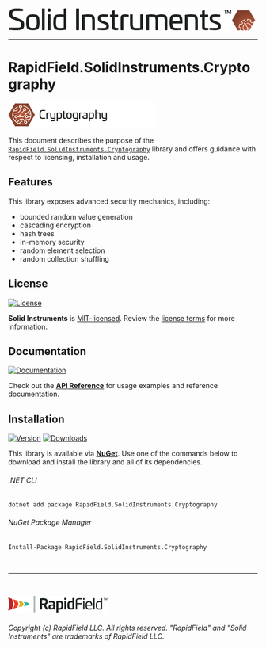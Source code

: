 <!--
Copyright (c) RapidField LLC. Licensed under the MIT License. See LICENSE.txt in the project root for license information.
-->

[![Solid Instruments logo](../../SolidInstruments.Logo.Color.Transparent.500w.png)](../../README.md)
- - -

# RapidField.SolidInstruments.Cryptography

![Cryptography](Label.Cryptography.300w.png)

This document describes the purpose of the [`RapidField.SolidInstruments.Cryptography`]() library and offers guidance with respect to licensing, installation and usage.

## Features

This library exposes advanced security mechanics, including:

- bounded random value generation
- cascading encryption
- hash trees
- in-memory security
- random element selection
- random collection shuffling

## License

[![License](https://img.shields.io/github/license/rapidfield/solid-instruments?style=flat&color=lightseagreen&label=license&logo=open-access&logoColor=lightgrey)](../../LICENSE.txt)

**Solid Instruments** is [MIT-licensed](https://en.wikipedia.org/wiki/MIT_License). Review the [license terms](../../LICENSE.txt) for more information.

## Documentation

[![Documentation](https://img.shields.io/badge/documentation-website-tan?style=flat&logo=buffer&logoColor=lightgrey)](https://www.solidinstruments.com/api/RapidField.SolidInstruments.Cryptography.html)

Check out the [**API Reference**](https://www.solidinstruments.com/api/RapidField.SolidInstruments.Cryptography.html) for usage examples and reference documentation.

## Installation

[![Version](https://img.shields.io/nuget/vpre/RapidField.SolidInstruments.Cryptography?style=flat&color=blue&label=version&logo=nuget&logoColor=lightgrey)](https://www.nuget.org/packages/RapidField.SolidInstruments.Cryptography)
[![Downloads](https://img.shields.io/nuget/dt/RapidField.SolidInstruments.Cryptography?style=flat&color=blue&logo=nuget&logoColor=lightgrey)](https://www.nuget.org/packages/RapidField.SolidInstruments.Cryptography)

This library is available via [**NuGet**](https://docs.microsoft.com/en-us/nuget/quickstart/install-and-use-a-package-in-visual-studio). Use one of the commands below to download and install the library and all of its dependencies.

###### .NET CLI

```shell
dotnet add package RapidField.SolidInstruments.Cryptography
```

###### NuGet Package Manager

```shell
Install-Package RapidField.SolidInstruments.Cryptography
```

<br />

- - -

<br />

[![RapidField logo](../../RapidField.Logo.Color.Black.Transparent.200w.png)](https://www.rapidfield.com)

###### Copyright (c) RapidField LLC. All rights reserved. "RapidField" and "Solid Instruments" are trademarks of RapidField LLC.
